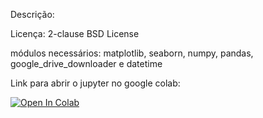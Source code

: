 
Descrição: 


Licença: 2-clause BSD License

módulos necessários: matplotlib, seaborn, numpy, pandas, google_drive_downloader e datetime


Link para abrir o jupyter no google colab:

[![Open In Colab](https://colab.research.google.com/assets/colab-badge.svg)](https://colab.research.google.com/github/ieee-saocarlos/2021EstudosPython/blob/main/2%20-%20Analise%20de%20Energia/lucas_harvard/energia.ipynb)
